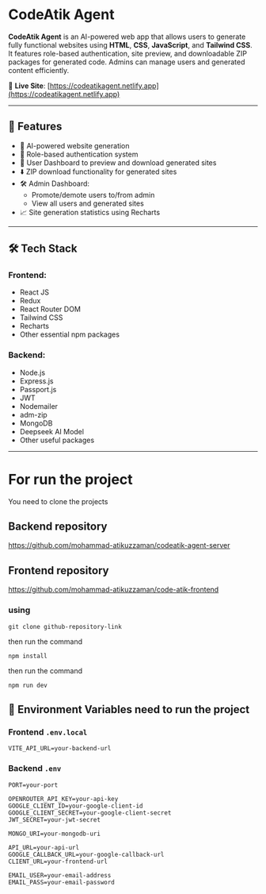 # CodeAtik Agent

**CodeAtik Agent** is an AI-powered web app that allows users to generate fully functional websites using **HTML**, **CSS**, **JavaScript**, and **Tailwind CSS**. It features role-based authentication, site preview, and downloadable ZIP packages for generated code. Admins can manage users and generated content efficiently.

🔗 **Live Site**: [https://codeatikagent.netlify.app](https://codeatikagent.netlify.app)

---

## 🚀 Features

- 🧠 AI-powered website generation
- 🔐 Role-based authentication system
- 👤 User Dashboard to preview and download generated sites
- ⬇️ ZIP download functionality for generated sites
- 🛠️ Admin Dashboard:
  - Promote/demote users to/from admin
  - View all users and generated sites
- 📈 Site generation statistics using Recharts

---

## 🛠️ Tech Stack

### Frontend:
- React JS
- Redux
- React Router DOM
- Tailwind CSS
- Recharts
- Other essential npm packages

### Backend:
- Node.js
- Express.js
- Passport.js
- JWT
- Nodemailer
- adm-zip
- MongoDB
- Deepseek AI Model
- Other useful packages

---

# For run the project
You need to clone the projects
## Backend repository
https://github.com/mohammad-atikuzzaman/codeatik-agent-server

## Frontend repository
https://github.com/mohammad-atikuzzaman/code-atik-frontend
### using
```
git clone github-repository-link
```
then run the command 
```
npm install
```
then run the command
```
npm run dev
```
## 🔧 Environment Variables need to run the project

### Frontend `.env.local`
```env
VITE_API_URL=your-backend-url

```

### Backend `.env`
```
PORT=your-port

OPENROUTER_API_KEY=your-api-key
GOOGLE_CLIENT_ID=your-google-client-id
GOOGLE_CLIENT_SECRET=your-google-client-secret
JWT_SECRET=your-jwt-secret

MONGO_URI=your-mongodb-uri

API_URL=your-api-url
GOOGLE_CALLBACK_URL=your-google-callback-url
CLIENT_URL=your-frontend-url

EMAIL_USER=your-email-address
EMAIL_PASS=your-email-password
```